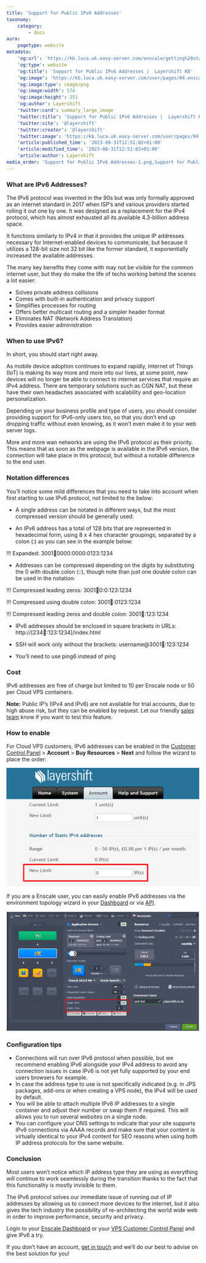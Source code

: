 ```yaml
---
title: 'Support for Public IPv6 Addresses'
taxonomy:
    category:
        - docs
aura:
    pagetype: website
metadata:
    'og:url': 'https://kb.luca.uk.easy-server.com/enscale/getting%20started/support-for-public-ipv6-addresses'
    'og:type': website
    'og:title': 'Support for Public IPv6 Addresses |  Layershift KB'
    'og:image': 'https://kb.luca.uk.easy-server.com/user/pages/04.enscale/04.getting started/support-for-public-ipv6-addresses/Support for Public IPv6 Addresses-1.png'
    'og:image:type': image/png
    'og:image:width': 574
    'og:image:height': 351
    'og:author': Layershift
    'twitter:card': summary_large_image
    'twitter:title': 'Support for Public IPv6 Addresses |  Layershift KB'
    'twitter:site': '@layershift'
    'twitter:creator': '@layershift'
    'twitter:image': 'https://kb.luca.uk.easy-server.com/user/pages/04.enscale/04.getting started/support-for-public-ipv6-addresses/Support for Public IPv6 Addresses-1.png'
    'article:published_time': '2023-08-31T12:51:02+01:00'
    'article:modified_time': '2023-08-31T12:51:02+01:00'
    'article:author': Layershift
media_order: 'Support for Public IPv6 Addresses-1.png,Support for Public IPv6 Addresses-2.png'
---
```


### What are IPv6 Addresses?

The‌ ‌IPv6‌ ‌protocol‌ ‌was‌ ‌invented in the 90s but was only formally‌ ‌approved‌ ‌as‌ ‌an‌ ‌internet‌ ‌standard‌ ‌in‌ ‌2017 when ISP’s and various providers started rolling it out one by one. It ‌was‌ ‌designed‌ ‌as‌ ‌a‌ ‌replacement‌ ‌for‌ ‌the‌ ‌IPv4‌ ‌protocol,‌ ‌which‌ ‌has‌ ‌almost‌ ‌exhausted‌ ‌all‌ ‌its‌ ‌available‌ ‌4.3-billion‌ ‌address‌ ‌space.‌ ‌

It‌ ‌functions‌ ‌similarly‌ ‌to‌ ‌IPv4‌ ‌in‌ ‌that‌ ‌it‌ ‌provides‌ ‌the‌ ‌unique‌ ‌IP‌ ‌addresses‌ ‌necessary‌ ‌for‌ ‌Internet-enabled‌ ‌devices‌ ‌to‌ ‌communicate,‌ ‌but‌ because ‌it‌ ‌utilizes‌ ‌a‌ ‌128-bit‌ ‌size ‌not ‌32‌ ‌bit‌ ‌like‌ ‌the‌ former standard, it exponentially increased the available addresses.

The many key benefits they come with may not be visible for the common internet user, but they do make the life of techs working behind the scenes a lot easier:

* Solves private address collisions
* Comes with built-in authentication and privacy support
* Simplifies processes for routing
* Offers better multicast routing and a simpler header format
* Eliminates NAT (Network Address Translation)
* Provides‌ ‌easier‌ ‌administration‌

### When to use IPv6?

In short, you should start right away.

As‌ ‌mobile‌ ‌device‌ ‌adoption‌ ‌continues‌ ‌to‌ ‌expand‌ ‌rapidly,‌ Internet of Things (IoT) is making its way more and more into our lives, at‌ ‌some‌ ‌point,‌ ‌new‌ ‌devices‌ ‌will‌ ‌no‌ longer‌ ‌be‌ ‌able‌ ‌to‌ ‌connect‌ ‌to‌ ‌internet‌ ‌services‌ ‌that‌ ‌require‌ ‌an‌ ‌IPv4‌ ‌address.‌ ‌There‌ ‌are‌ ‌temporary‌ ‌solutions‌ ‌such‌ ‌as‌ ‌CGN‌ ‌NAT,‌ ‌but‌ ‌these‌ ‌have‌ ‌their‌ ‌own‌ ‌headaches‌ ‌associated‌ ‌with‌ ‌scalability‌ ‌and‌ ‌geo-location‌ ‌personalization.‌ ‌

Depending‌ ‌on‌ ‌your‌ ‌business‌ ‌profile‌ ‌and‌ ‌type‌ ‌of‌ ‌users,‌ ‌you‌ ‌should‌ ‌consider‌ ‌providing‌ ‌support‌ ‌for‌ ‌IPv6‌-only ‌users too,‌ ‌so‌ ‌that‌ ‌you‌ ‌don’t‌ ‌end‌ ‌up‌ ‌dropping‌ ‌traffic‌ ‌without‌ ‌even‌ ‌knowing,‌ ‌as‌ ‌it‌ ‌won’t‌ even ‌make‌ ‌it‌ ‌to‌ ‌your‌ ‌web‌ ‌server‌ ‌logs.‌

More and more wan networks are using the IPv6 protocol as their priority. This means that as soon as the webpage is available in the IPv6 version, the connection will take place in this protocol, but without a notable difference to the end user.

### Notation differences

You’ll notice some mild differences that you need to take into account when first starting to use IPv6 protocol, not limited to the below:

* A single address can be notated in different ways, but the most compressed version should be generally used:

* An IPv6 address has a total of 128 bits that are represented in hexadecimal form, using 8 x 4 hex character groupings, separated by a colon (:) as you can see in the example below:

!!! Expanded: 3001:abcd:0000:0000:0123:1234

* Addresses can be compressed depending on the digits by substituting the 0 with double colon (::), though note than just one double colon can be used in the notation:

!!! Compressed leading zeros: 3001:abcd:0:0:123:1234

!!! Compressed using double colon: 3001:abcd::0123:1234

!!! Compressed leading zeros and double colon: 3001:abcd::123:1234

* IPv6 addresses should be enclosed in square brackets in URLs: http://[234:abcd::123:1234]/index.html

* SSH will work only without the brackets: username@3001:abcd::123:1234

* You’ll need to use ping6 instead of ping

### Cost

IPv6 addresses are free of charge but limited to 10 per Enscale node or 50 per Cloud VPS containers. 

**Note:** Public IP’s (IPv4 and IPv6) are not available for trial accounts, due to high abuse risk, but they can be enabled by request. Let our friendly [sales team](sales@layershift.com) know if you want to test this feature.

### How to enable

For Cloud VPS customers, IPv6 addresses can be enabled in the [Customer Control Panel](https://control.layershift.com/cp) > **Account** > **Buy Resources** > **Next** and follow the wizard to place the order:

![Support%20for%20Public%20IPv6%20Addresses-1](Support%20for%20Public%20IPv6%20Addresses-1.png "Support%20for%20Public%20IPv6%20Addresses-1")

If you are a Enscale user, you can easily enable IPv6 addresses via the environment topology wizard in your [Dashboard](https://app.enscale.cloud) or via [API](https://docs.jelastic.com/multiple-public-ip/#api-reference-on-multiple-public-ips).

![Support%20for%20Public%20IPv6%20Addresses-2](Support%20for%20Public%20IPv6%20Addresses-2.png "Support%20for%20Public%20IPv6%20Addresses-2")

### Configuration tips

* Connections‌ ‌will‌ ‌run‌ ‌over‌ ‌IPv6‌ ‌protocol when‌ ‌possible,‌ ‌but‌ ‌we‌ ‌recommend‌ ‌enabling‌ ‌IPv6‌ ‌alongside‌ ‌your‌ ‌IPv4‌ ‌address‌ ‌to‌ ‌avoid‌ ‌any‌ ‌connection‌ ‌issues‌ ‌in‌ ‌case‌ ‌IPv6‌ ‌is‌ ‌not‌ ‌yet‌ ‌fully‌ ‌supported‌ ‌by‌ ‌your‌ ‌end‌ ‌users‌ ‌browsers‌ ‌for‌ ‌example.‌ ‌
* In‌ ‌case‌ ‌the‌ ‌address‌ ‌type‌ ‌to‌ ‌use‌ ‌is‌ ‌not‌ ‌specifically‌ ‌indicated‌ ‌(e.g.‌ ‌in‌ ‌JPS‌ ‌packages,‌ ‌add-ons‌ ‌or‌ ‌when‌ ‌creating‌ ‌a‌ ‌VPS‌ ‌node),‌ ‌the‌ ‌IPv4‌ ‌will‌ ‌be‌ ‌used‌ ‌by‌ ‌default.‌ ‌
* You‌ ‌will‌ ‌be‌ ‌able‌ ‌to‌ ‌attach‌ ‌multiple‌ ‌IPv6‌ ‌IP‌ ‌addresses‌ ‌to‌ ‌a‌ ‌single‌ ‌container‌ ‌and‌ ‌adjust‌ ‌their‌ ‌number‌ ‌or‌ ‌swap‌ ‌them‌ ‌if‌ ‌required.‌ ‌This‌ ‌will allows ‌you to run ‌several‌ ‌websites‌ ‌on‌ ‌a‌ ‌single‌ ‌node.‌ 
* You can configure your DNS settings to indicate that your site supports IPv6 connections via AAAA records and make sure that your content is virtually identical to your IPv4 content for SEO reasons when using both IP address protocols for the same website.

### Conclusion

Most users won’t notice which IP address type they are using as everything will continue to work seamlessly during the transition thanks to the fact that this functionality is mostly invisible to them. 

The IPv6 protocol solves our immediate issue of running out of IP addresses by allowing us to connect more devices to the internet, but it also gives the tech industry the possibility of re-architecting the world wide web in order to improve performance, security and privacy.

Login to your [Enscale Dashboard](https://app.enscale.cloud) or your [VPS Customer Control Panel](https://control.layershift.com/cp/) and give IPv6 a try.

If you don’t have an account, [get in touch](sales@layershift.com) and we’ll do our best to advise on the best solution for you!




